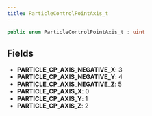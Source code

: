 ```yaml
---
title: ParticleControlPointAxis_t
---
```


```csharp
public enum ParticleControlPointAxis_t : uint
```

## Fields

- **PARTICLE_CP_AXIS_NEGATIVE_X**: 3
- **PARTICLE_CP_AXIS_NEGATIVE_Y**: 4
- **PARTICLE_CP_AXIS_NEGATIVE_Z**: 5
- **PARTICLE_CP_AXIS_X**: 0
- **PARTICLE_CP_AXIS_Y**: 1
- **PARTICLE_CP_AXIS_Z**: 2

